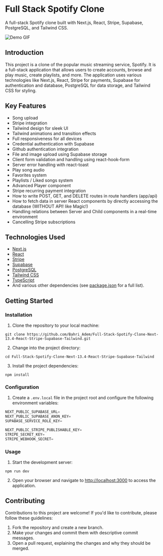 # Full Stack Spotify Clone

A full-stack Spotify clone built with Next.js, React, Stripe, Supabase, PostgreSQL, and Tailwind CSS.

![Demo GIF](demo.gif)

## Introduction

This project is a clone of the popular music streaming service, Spotify. It is a full-stack application that allows users to create accounts, browse and play music, create playlists, and more. The application uses various technologies like Next.js, React, Stripe for payments, Supabase for authentication and database, PostgreSQL for data storage, and Tailwind CSS for styling.

## Key Features

- Song upload
- Stripe integration
- Tailwind design for sleek UI
- Tailwind animations and transition effects
- Full responsiveness for all devices
- Credential authentication with Supabase
- Github authentication integration
- File and image upload using Supabase storage
- Client form validation and handling using react-hook-form
- Server error handling with react-toast
- Play song audio
- Favorites system
- Playlists / Liked songs system
- Advanced Player component
- Stripe recurring payment integration
- How to write POST, GET, and DELETE routes in route handlers (app/api)
- How to fetch data in server React components by directly accessing the database (WITHOUT API! like Magic!)
- Handling relations between Server and Child components in a real-time environment
- Cancelling Stripe subscriptions


## Technologies Used

- [Next.js](https://nextjs.org/)
- [React](https://reactjs.org/)
- [Stripe](https://stripe.com/)
- [Supabase](https://supabase.io/)
- [PostgreSQL](https://www.postgresql.org/)
- [Tailwind CSS](https://tailwindcss.com/)
- [TypeScript](https://www.typescriptlang.org/)
- And various other dependencies (see [package.json](package.json) for a full list).

## Getting Started

### Installation

1. Clone the repository to your local machine:

```shell
git clone https://github.com/Bahri_Adem/Full-Stack-Spotify-Clone-Next-13.4-React-Stripe-Supabase-Tailwind.git
```
2. Change into the project directory:

```shell
cd Full-Stack-Spotify-Clone-Next-13.4-React-Stripe-Supabase-Tailwind
```
3. Install the project dependencies:

```shell
npm install
```

### Configuration

1. Create a `.env.local` file in the project root and configure the following environment variables:

```js
NEXT_PUBLIC_SUPABASE_URL=
NEXT_PUBLIC_SUPABASE_ANON_KEY=
SUPABASE_SERVICE_ROLE_KEY=

NEXT_PUBLIC_STRIPE_PUBLISHABLE_KEY=
STRIPE_SECRET_KEY=
STRIPE_WEBHOOK_SECRET=
```

### Usage

1. Start the development server:

```shell
npm run dev
```
2. Open your browser and navigate to [http://localhost:3000](http://localhost:3000) to access the application.

## Contributing

Contributions to this project are welcome! If you'd like to contribute, please follow these guidelines:

1. Fork the repository and create a new branch.
2. Make your changes and commit them with descriptive commit messages.
3. Open a pull request, explaining the changes and why they should be merged.
